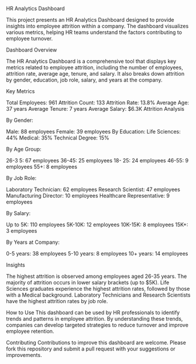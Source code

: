 HR Analytics Dashboard

This project presents an HR Analytics Dashboard designed to provide insights into employee attrition within a company. The dashboard visualizes various metrics, helping HR teams understand the factors contributing to employee turnover.

Dashboard Overview

The HR Analytics Dashboard is a comprehensive tool that displays key metrics related to employee attrition, including the number of employees, attrition rate, average age, tenure, and salary. It also breaks down attrition by gender, education, job role, salary, and years at the company.

Key Metrics

Total Employees: 961
Attrition Count: 133
Attrition Rate: 13.8%
Average Age: 37 years
Average Tenure: 7 years
Average Salary: $6.3K
Attrition Analysis


By Gender:
          
Male: 88 employees
Female: 39 employees
By Education:
Life Sciences: 44%
Medical: 35%
Technical Degree: 15%

By Age Group:

26-3 5: 67 employees
36-45: 25 employees
18- 25: 24 employees
46-55: 9 employees
55+: 8 employees

By Job Role:

Laboratory Technician: 62 employees
Research Scientist: 47 employees
Manufacturing Director: 10 employees
Healthcare Representative: 9 employees

By Salary:
        
Up to 5K: 110 employees
5K-10K: 12 employees
10K-15K: 8 employees
15K+: 3 employees
    
By Years at Company:

0-5 years: 38 employees
5-10 years: 8 employees
10+ years: 14 employees

Insights

The highest attrition is observed among employees aged 26-35 years.
The majority of attrition occurs in lower salary brackets (up to $5K).
Life Sciences graduates experience the highest attrition rates, followed by those with a Medical background.
Laboratory Technicians and Research Scientists have the highest attrition rates by job role.

How to Use
This dashboard can be used by HR professionals to identify trends and patterns in employee attrition. By understanding these trends, companies can develop targeted strategies to reduce turnover and improve employee retention.

Contributing
Contributions to improve this dashboard are welcome. Please fork this repository and submit a pull request with your suggestions or improvements.

